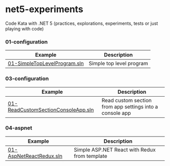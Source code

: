 # net5-experiments
Code Kata with .NET 5 (practices, explorations, experiments, tests or just playing with code)



### 01-configuration

| Example   |      Description      |
|----------|-------------|
| [01-SimpleTopLevelProgram.sln](01-top-level-programs) | Simple top level program|


### 03-configuration

| Example   |      Description      |
|----------|-------------|
| [01-ReadCustomSectionConsoleApp.sln](03-configuration/01-ReadCustomSectionConsoleApp) |Read custom section from app settings into a console app|



### 04-aspnet

| Example   |      Description      |
|----------|-------------|
| [01-AspNetReactRedux.sln](04-aspnet/01-AspNetReactRedux) |Simple ASP.NET React with Redux from template|